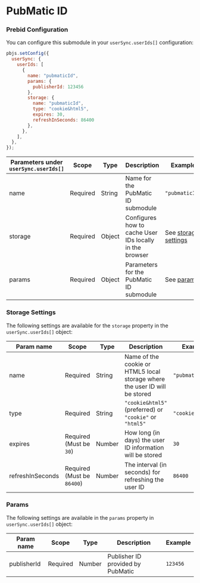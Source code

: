 # PubMatic ID

### Prebid Configuration

You can configure this submodule in your `userSync.userIds[]` configuration:

```javascript
pbjs.setConfig({
  userSync: {
    userIds: [
      {
        name: "pubmaticId",
        params: {
          publisherId: 123456
        },
        storage: {
          name: "pubmaticId",
          type: "cookie&html5",
          expires: 30,
          refreshInSeconds: 86400
        },
      },
    ],
  },
});
```

| Parameters under `userSync.userIds[]` | Scope    | Type   | Description                 | Example                                   |
| ---| --- | --- | --- | --- |
| name | Required | String | Name for the PubMatic ID submodule | `"pubmaticId"` |                                 |
| storage                          | Required | Object | Configures how to cache User IDs locally in the browser | See [storage settings](#storage-settings) |
| params                           | Required | Object | Parameters for the PubMatic ID submodule | See [params](#params)                     |

### Storage Settings

The following settings are available for the `storage` property in the `userSync.userIds[]` object:

| Param name | Scope | Type | Description | Example   |
| --- | --- | --- | --- | --- |
| name | Required | String| Name of the cookie or HTML5 local storage where the user ID will be stored | `"pubmaticId"` |
| type | Required | String | `"cookie&html5"` (preferred)  or `"cookie"` or `"html5"` | `"cookie&html5"` |
| expires | Required (Must be `30`) | Number | How long (in days) the user ID information will be stored | `30` |
| refreshInSeconds | Required (Must be `86400`) | Number | The interval (in seconds) for refreshing the user ID | `86400` |

### Params

The following settings are available in the `params` property in `userSync.userIds[]` object:

| Param name | Scope | Type | Description | Example |
| --- | --- | --- | --- | --- |
| publisherId | Required | Number | Publisher ID provided by PubMatic | `123456` |
